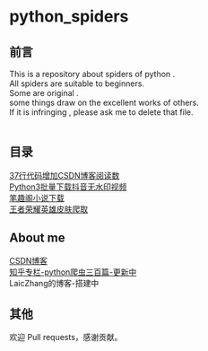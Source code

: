 # python_spiders
## 前言
This is a repository about spiders of python . 
<br>
All spiders are suitable to beginners.
<br>
Some are original . 
<br>
some things draw on the excellent works of others.
<br>
If it is infringing , please ask me to delete that file.
<br>
<br>


## 目录 
[37行代码增加CSDN博客阅读数](https://github.com/LaicZhang/python_spiders/blob/master/add_CSDN_read)
<br>
[Python3批量下载抖音无水印视频](https://github.com/LaicZhang/python_spiders/blob/master/douyin_download.py)
<br>
[笔趣阁小说下载](https://github.com/LaicZhang/python_spiders/blob/master/biquge.py)
<br>
[王者荣耀英雄皮肤爬取](https://github.com/LaicZhang/python_spiders/blob/master/KingGlory.py)





## About me
[CSDN博客](https://blog.csdn.net/qq_44621510)
<br>
[知乎专栏-python爬虫三百篇-更新中](https://zhuanlan.zhihu.com/c_1117459054397693952)
<br>
LaicZhang的博客-搭建中
## 其他
欢迎 Pull requests，感谢贡献。
